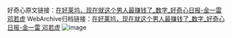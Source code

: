 好奇心原文链接：[在好莱坞，现在就这个男人最赚钱了_数字_好奇心日报-金一雷 邓若虚](https://www.qdaily.com/articles/1582.html)
WebArchive归档链接：[在好莱坞，现在就这个男人最赚钱了_数字_好奇心日报-金一雷 邓若虚](http://web.archive.org/web/20190623145951/https://www.qdaily.com/articles/1582.html)
![image](http://ww3.sinaimg.cn/large/007d5XDply1g3v4fcu097j30u027kdxo)